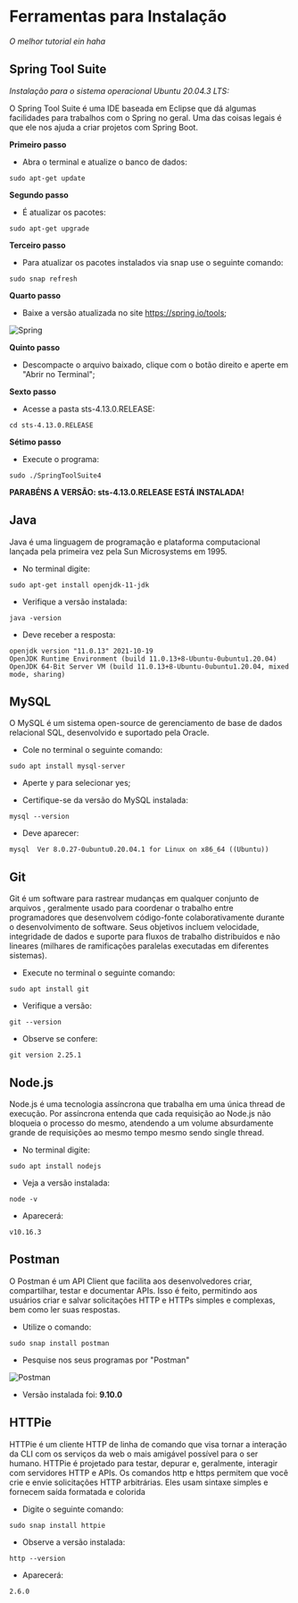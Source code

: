 # Ferramentas para Instalação
_O melhor tutorial ein haha_


## Spring Tool Suite

_Instalação para o sistema operacional Ubuntu 20.04.3 LTS:_

O Spring Tool Suite é uma IDE baseada em Eclipse que dá algumas facilidades para trabalhos com o Spring no geral.
 Uma das coisas legais é que ele nos ajuda a criar projetos com Spring Boot.


**Primeiro passo**
* Abra o terminal e atualize o banco de dados:
~~~
sudo apt-get update
~~~

**Segundo passo**
* É atualizar os pacotes:
~~~
sudo apt-get upgrade
~~~

**Terceiro passo**
* Para atualizar os pacotes instalados via snap use o seguinte comando:
~~~
sudo snap refresh
~~~

**Quarto passo**

* Baixe a versão atualizada no site https://spring.io/tools;

![Spring](https://blog.kakaocdn.net/dn/pKIDm/btqzwYPTJSK/YLtOK4ob8HMnrBk1nyjZW0/img.png)


**Quinto passo**
* Descompacte o arquivo baixado, clique com o botão direito e aperte em "Abrir no Terminal";

**Sexto passo**
* Acesse a pasta sts-4.13.0.RELEASE:
~~~
cd sts-4.13.0.RELEASE
~~~

**Sétimo passo**
* Execute o programa:
~~~
sudo ./SpringToolSuite4
~~~


**PARABÉNS A VERSÃO: sts-4.13.0.RELEASE ESTÁ INSTALADA!**



## Java

Java é uma linguagem de programação e plataforma computacional lançada pela primeira vez pela Sun Microsystems em 1995.

* No terminal digite:
~~~
sudo apt-get install openjdk-11-jdk
~~~

* Verifique a versão instalada:
~~~
java -version
~~~
* Deve receber a resposta:

~~~
openjdk version "11.0.13" 2021-10-19
OpenJDK Runtime Environment (build 11.0.13+8-Ubuntu-0ubuntu1.20.04)
OpenJDK 64-Bit Server VM (build 11.0.13+8-Ubuntu-0ubuntu1.20.04, mixed mode, sharing)
~~~

## MySQL

O MySQL é um sistema open-source de gerenciamento de base de dados relacional SQL, desenvolvido e suportado pela Oracle.

* Cole no terminal o seguinte comando:
~~~
sudo apt install mysql-server
~~~
* Aperte y para selecionar yes;

* Certifique-se da versão do MySQL instalada:
~~~
mysql --version 
~~~
* Deve aparecer:
~~~
mysql  Ver 8.0.27-0ubuntu0.20.04.1 for Linux on x86_64 ((Ubuntu))
~~~

## Git

Git é um software para rastrear mudanças em qualquer conjunto de arquivos , geralmente usado para coordenar o trabalho entre programadores que desenvolvem 
código-fonte colaborativamente durante o desenvolvimento de software. Seus objetivos incluem velocidade, integridade de dados e suporte 
para fluxos de trabalho distribuídos e não lineares (milhares de ramificações paralelas executadas em diferentes sistemas).


* Execute no terminal o seguinte comando:
~~~
sudo apt install git
~~~

* Verifique a versão: 
~~~
git --version
~~~

* Observe se confere:
~~~
git version 2.25.1
~~~


## Node.js

Node.js é uma tecnologia assíncrona que trabalha em uma única thread de execução. 
Por assíncrona entenda que cada requisição ao Node.js não bloqueia o processo do mesmo, atendendo a um volume absurdamente 
grande de requisições ao mesmo tempo mesmo sendo single thread.

* No terminal digite:
~~~
sudo apt install nodejs
~~~

* Veja a versão instalada:
~~~
node -v
~~~

* Aparecerá:
~~~
v10.16.3
~~~

## Postman

O Postman é um API Client que facilita aos desenvolvedores criar, compartilhar, testar e documentar APIs. 
Isso é feito, permitindo aos usuários criar e salvar solicitações HTTP e HTTPs simples e complexas, bem como ler suas respostas.

* Utilize o comando:
~~~
sudo snap install postman
~~~

* Pesquise nos seus programas por "Postman"

![Postman](https://terminalroot.com.br/assets/img/dev/postman-1.jpg)

* Versão instalada foi: **9.10.0**

## HTTPie

HTTPie é um cliente HTTP de linha de comando que visa tornar a interação da CLI com os serviços da web o mais amigável possível para o ser humano. 
HTTPie é projetado para testar, depurar e, geralmente, interagir com servidores HTTP e APIs. 
Os comandos http e https permitem que você crie e envie solicitações HTTP arbitrárias. Eles usam sintaxe simples e fornecem saída formatada e colorida


* Digite o seguinte comando:
~~~
sudo snap install httpie
~~~
* Observe  a versão instalada:
~~~
http --version
~~~

* Aparecerá:
~~~
2.6.0
~~~



